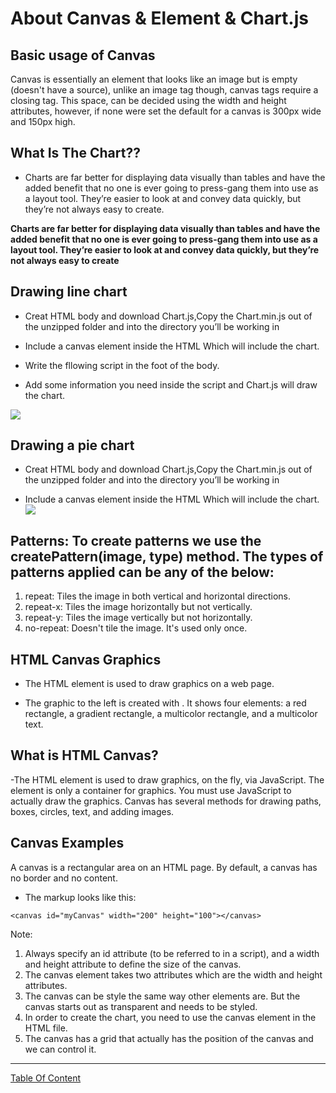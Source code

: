 # About Canvas & Element & Chart.js


## Basic usage of Canvas
Canvas is essentially an element that looks like an image but is empty (doesn't have a source), unlike an image tag though, canvas tags require a closing tag. This space, can be decided using the width and height attributes, however, if none were set the default for a canvas is 300px wide and 150px high.

## What Is The Chart??
- Charts are far better for displaying data visually than tables and have the added benefit that no one is ever going to press-gang them into use as a layout tool. They’re easier to look at and convey data quickly, but they’re not always easy to create.

**Charts are far better for displaying data visually than tables and have the added benefit that no one is ever going to press-gang them into use as a layout tool. They’re easier to look at and convey data quickly, but they’re not always easy to create**

## Drawing line chart
- Creat HTML body and download Chart.js,Copy the Chart.min.js out of the unzipped folder and into the directory you’ll be working in

- Include a canvas element inside the HTML Which will include the chart.

- Write the fllowing script in the foot of the body.

- Add some information you need inside the script and Chart.js will draw the chart.

![](https://static.issue.life/content/img/16-10-2019/637068393655684685.png)


## Drawing a pie chart
- Creat HTML body and download Chart.js,Copy the Chart.min.js out of the unzipped folder and into the directory you’ll be working in

- Include a canvas element inside the HTML Which will include the chart.
![](https://i.ytimg.com/vi/ZTJkLtQXEfY/hqdefault.jpg)

## Patterns: To create patterns we use the createPattern(image, type) method. The types of patterns applied can be any of the below:

1. repeat: Tiles the image in both vertical and horizontal directions.
2. repeat-x: Tiles the image horizontally but not vertically.
3. repeat-y: Tiles the image vertically but not horizontally.
4. no-repeat: Doesn't tile the image. It's used only once. 

## HTML Canvas Graphics
- The HTML <canvas> element is used to draw graphics on a web page.

- The graphic to the left is created with . It shows four elements: a red rectangle, a gradient rectangle, a multicolor rectangle, and a multicolor text.

## What is HTML Canvas?
-The HTML element is used to draw graphics, on the fly, via JavaScript. The <canvas> element is only a container for graphics. You must use JavaScript to actually draw the graphics. Canvas has several methods for drawing paths, boxes, circles, text, and adding images.

## Canvas Examples
A canvas is a rectangular area on an HTML page. By default, a canvas has no border and no content.

- The markup looks like this:
```
<canvas id="myCanvas" width="200" height="100"></canvas>
```

Note: 
1. Always specify an id attribute (to be referred to in a script), and a width and height attribute to define the size of the canvas.
2. The canvas element takes two attributes which are the width and height attributes.
3. The canvas can be style the same way other elements are. But the canvas starts out as transparent and needs to be styled. 
4. In order to create the chart, you need to use the canvas element in the HTML file.
5. The canvas has a grid that actually has the position of the canvas and we can control it.


-------------------------------------------------------

[Table Of Content](https://omarxzain.github.io/reading-notes/)
